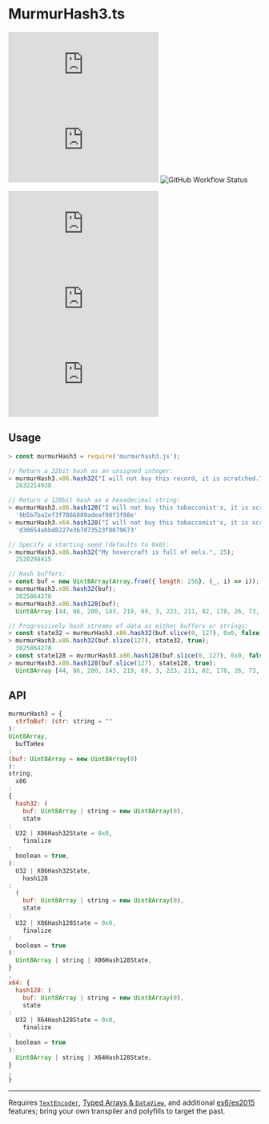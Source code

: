 # MurmurHash3.ts

![License](https://img.shields.io/github/license/reemus-dev/MurmurHash3.ts?style=for-the-badge)
![Codecov](https://img.shields.io/codecov/c/github/reemus-dev/MurmurHash3.ts?style=for-the-badge)
![GitHub Workflow Status](https://img.shields.io/github/actions/workflow/status/reemus-dev/MurmurHash3.ts/release.yml?style=for-the-badge)

![NPM Version](https://img.shields.io/npm/v/murmurhash3.ts?style=for-the-badge)
![NPM Bundle Size](https://img.shields.io/bundlephobia/minzip/murmurhash3.ts?style=for-the-badge)
![Type Definitions](https://img.shields.io/npm/types/murmurhash3.ts?style=for-the-badge)

## Usage

```javascript
> const murmurHash3 = require('murmurhash3.js');

// Return a 32bit hash as an unsigned integer:
> murmurHash3.x86.hash32("I will not buy this record, it is scratched.");
  2832214938

// Return a 128bit hash as a hexadecimal string:
> murmurHash3.x86.hash128("I will not buy this tobacconist's, it is scratched.");
  '9b5b7ba2ef3f7866889adeaf00f3f98e'
> murmurHash3.x64.hash128("I will not buy this tobacconist's, it is scratched.");
  'd30654abbd8227e367d73523f0079673'

// Specify a starting seed (defaults to 0x0):
> murmurHash3.x86.hash32("My hovercraft is full of eels.", 25);
  2520298415

// Hash buffers:
> const buf = new Uint8Array(Array.from({ length: 256}, (_, i) => i));
> murmurHash3.x86.hash32(buf);
  3825864278
> murmurHash3.x86.hash128(buf);
  Uint8Array [44, 86, 200, 143, 219, 69, 3, 223, 211, 82, 178, 26, 73, 76, 162, 192];

// Progressively hash streams of data as either buffers or strings:
> const state32 = murmurHash3.x86.hash32(buf.slice(0, 127), 0x0, false);
> murmurHash3.x86.hash32(buf.slice(127), state32, true);
  3825864278
> const state128 = murmurHash3.x86.hash128(buf.slice(0, 127), 0x0, false);
> murmurHash3.x86.hash128(buf.slice(127), state128, true);
  Uint8Array [44, 86, 200, 143, 219, 69, 3, 223, 211, 82, 178, 26, 73, 76, 162, 192];
```


## API

```javascript
murmurHash3 = {
  strToBuf: (str: string = ""
):
Uint8Array,
  bufToHex
:
(buf: Uint8Array = new Uint8Array(0)
):
string,
  x86
:
{
  hash32: (
    buf: Uint8Array | string = new Uint8Array(0),
    state
:
  U32 | X86Hash32State = 0x0,
    finalize
:
  boolean = true,
):
  U32 | X86Hash32State,
    hash128
:
  (
    buf: Uint8Array | string = new Uint8Array(0),
    state
:
  U32 | X86Hash128State = 0x0,
    finalize
:
  boolean = true
):
  Uint8Array | string | X86Hash128State,
}
,
x64: {
  hash128: (
    buf: Uint8Array | string = new Uint8Array(0),
    state
:
  U32 | X64Hash128State = 0x0,
    finalize
:
  boolean = true
):
  Uint8Array | string | X64Hash128State,
}
,
}
```


- - -

Requires [`TextEncoder`](https://caniuse.com/#feat=textencoder),
[Typed Arrays & `DataView`](https://caniuse.com/#feat=typedarrays), and additional
[es6/es2015](https://caniuse.com/#feat=es6) features; bring your own transpiler and
polyfills to target the past.
